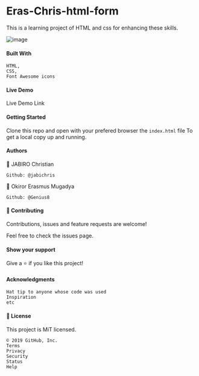 # Eras-Chris-html-form

 This is a learning project of HTML and css for enhancing these skills.
 
![image](https://i.postimg.cc/sDymSY4Y/Screen-Shot-2019-12-09-at-10-29-48.png)

#### Built With

    HTML,
    CSS,
    Font Awesome icons

#### Live Demo

Live Demo Link

#### Getting Started

Clone this repo and open with your prefered browser the ``index.html`` file To get a local copy up and running.

#### Authors

👤 JABIRO Christian

    Github: @jabichris


👤 Okiror Erasmus Mugadya

    Github: @Genius8

#### 🤝 Contributing

Contributions, issues and feature requests are welcome!

Feel free to check the issues page.

#### Show your support

Give a ⭐️ if you like this project!

#### Acknowledgments

    Hat tip to anyone whose code was used
    Inspiration
    etc

#### 📝 License

This project is MiT licensed.

    © 2019 GitHub, Inc.
    Terms
    Privacy
    Security
    Status
    Help


